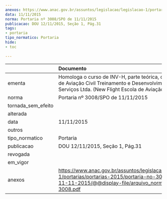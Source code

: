 ```yaml
---
anexos: https://www.anac.gov.br/assuntos/legislacao/legislacao-1/portarias/portarias-2015/portaria-no-3008-spo-de-11-11-2015/@@display-file/arquivo_norma/PA2015-3008.pdf
data: 11/11/2015
norma: Portaria nº 3008/SPO de 11/11/2015
publicacao: DOU 12/11/2015, Seção 1, Pág.31
tags:
- portaria
tipo_normatico: Portaria
hide: 
- toc 
 
---
```


|                    | Documento                                                                                                                                                         |
|:-------------------|:------------------------------------------------------------------------------------------------------------------------------------------------------------------|
| ementa             | Homologa o curso de INV-H, parte teórica, da NF Escola de Aviação Civil Treinamento e Desenvolvimento e Serviços Ltda. (New Flight Escola de Aviação Civil).      |
| norma              | Portaria nº 3008/SPO de 11/11/2015                                                                                                                                |
| tornada_sem_efeito |                                                                                                                                                                   |
| alterada           |                                                                                                                                                                   |
| data               | 11/11/2015                                                                                                                                                        |
| outros             |                                                                                                                                                                   |
| tipo_normatico     | Portaria                                                                                                                                                          |
| publicacao         | DOU 12/11/2015, Seção 1, Pág.31                                                                                                                                   |
| revogada           |                                                                                                                                                                   |
| em_vigor           |                                                                                                                                                                   |
| anexos             | https://www.anac.gov.br/assuntos/legislacao/legislacao-1/portarias/portarias-2015/portaria-no-3008-spo-de-11-11-2015/@@display-file/arquivo_norma/PA2015-3008.pdf |